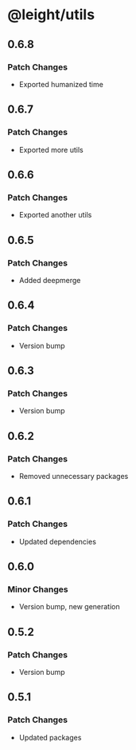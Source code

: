 # @leight/utils

## 0.6.8

### Patch Changes

- Exported humanized time

## 0.6.7

### Patch Changes

- Exported more utils

## 0.6.6

### Patch Changes

- Exported another utils

## 0.6.5

### Patch Changes

- Added deepmerge

## 0.6.4

### Patch Changes

- Version bump

## 0.6.3

### Patch Changes

- Version bump

## 0.6.2

### Patch Changes

- Removed unnecessary packages

## 0.6.1

### Patch Changes

- Updated dependencies

## 0.6.0

### Minor Changes

- Version bump, new generation

## 0.5.2

### Patch Changes

- Version bump

## 0.5.1

### Patch Changes

- Updated packages
